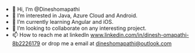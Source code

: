 - 👋 Hi, I’m @Dineshomapathi
- 👀 I’m interested in Java, Azure Cloud and Android.
- 🌱 I’m currently learning Angular and iOS.
- 💞️ I’m looking to collaborate on any interesting project.
- 📫 How to reach me at linkedIn www.linkedin.com/in/dinesh-omapathi-8b2226179 or drop me a email at dineshomapathi@outlook.com
<!---
Dineshomapathi/Dineshomapathi is a ✨ special ✨ repository because its `README.md` (this file) appears on your GitHub profile.
You can click the Preview link to take a look at your changes.
--->
